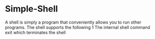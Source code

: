 # Simple-Shell
A shell is simply a program that conveniently allows you to run other programs. The shell supports the following 1 The internal shell command exit which terminates the shell 
